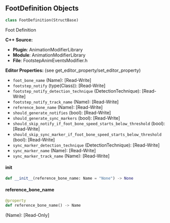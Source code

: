 ## FootDefinition Objects

```python
class FootDefinition(StructBase)
```

Foot Definition

**C++ Source:**

- **Plugin**: AnimationModifierLibrary
- **Module**: AnimationModifierLibrary
- **File**: FootstepAnimEventsModifier.h

**Editor Properties:** (see get_editor_property/set_editor_property)

- ``foot_bone_name`` (Name):  [Read-Write]
- ``footstep_notify`` (type(Class)):  [Read-Write]
- ``footstep_notify_detection_technique`` (DetectionTechnique):  [Read-Write]
- ``footstep_notify_track_name`` (Name):  [Read-Write]
- ``reference_bone_name`` (Name):  [Read-Write]
- ``should_generate_notifies`` (bool):  [Read-Write]
- ``should_generate_sync_markers`` (bool):  [Read-Write]
- ``should_skip_notify_if_foot_bone_speed_starts_below_threshold`` (bool):  [Read-Write]
- ``should_skip_sync_marker_if_foot_bone_speed_starts_below_threshold`` (bool):  [Read-Write]
- ``sync_marker_detection_technique`` (DetectionTechnique):  [Read-Write]
- ``sync_marker_name`` (Name):  [Read-Write]
- ``sync_marker_track_name`` (Name):  [Read-Write]

<a id="unreal.FootDefinition.__init__"></a>

#### __init__

```python
def __init__(reference_bone_name: Name = "None") -> None
```

<a id="unreal.FootDefinition.reference_bone_name"></a>

#### reference_bone_name

```python
@property
def reference_bone_name() -> Name
```

(Name):  [Read-Only]

<a id="unreal.ControlRigSpline"></a>